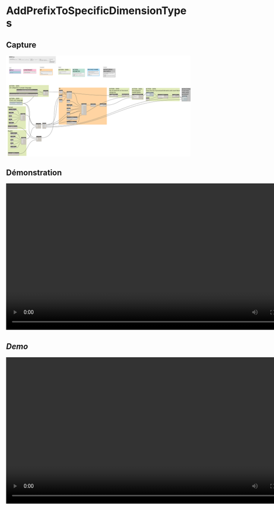 # AddPrefixToSpecificDimensionTypes


## Capture
<img src="BIM1_AnalyticalON-OFF.png" alt="BIM One Inc." /> 

## Démonstration
<video width="800" controls>
  <source src="/BIM1_AnalyticalON-OFF/BIM1_AnalyticalON-OFF_FR.mp4" type="video/mp4">
</video>

</br>

## *Demo*
<video width="800" controls>
  <source src="BIM1_AnalyticalON-OFF_ENG.mp4" type="video/mp4">
</video>
